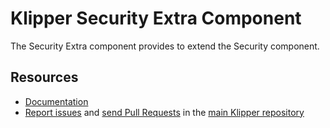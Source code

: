 Klipper Security Extra Component
================================

The Security Extra component provides to extend the Security component.

Resources
---------

- [Documentation](https://doc.klipper.dev/components/security-extra)
- [Report issues](https://github.com/klipperdev/klipper/issues)
  and [send Pull Requests](https://github.com/klipperdev/klipper/pulls)
  in the [main Klipper repository](https://github.com/klipperdev/klipper)

